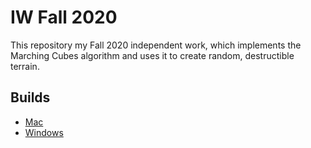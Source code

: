 # IW Fall 2020

This repository my Fall 2020 independent work, which implements the Marching Cubes algorithm and uses it to create random, destructible terrain. 

## Builds

* [Mac](https://www.dropbox.com/s/j9eky7075cy99rx/MarchingCubesOSX.zip?dl=0)
* [Windows](https://www.dropbox.com/s/nhrbcqh5oti8lqr/MarchingCubesWindowsX64.zip?dl=0)
